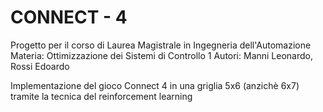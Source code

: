 # CONNECT - 4

Progetto per il corso di Laurea Magistrale in Ingegneria dell'Automazione
Materia: Ottimizzazione dei Sistemi di Controllo 1
Autori: Manni Leonardo, Rossi Edoardo

Implementazione del gioco Connect 4 in una griglia 5x6 (anzichè 6x7) tramite la tecnica del reinforcement learning
